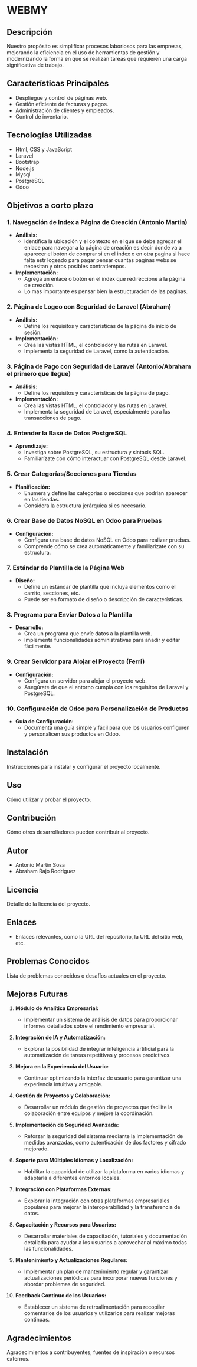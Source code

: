 # WEBMY

## Descripción

Nuestro propósito es simplificar procesos laboriosos para las empresas, mejorando la eficiencia en el uso de herramientas de gestión y modernizando la forma en que se realizan tareas que requieren una carga significativa de trabajo.

## Características Principales
- Despliegue y control de páginas web.
- Gestión eficiente de facturas y pagos.
- Administración de clientes y empleados.
- Control de inventario.

## Tecnologías Utilizadas
- Html, CSS y JavaScript
- Laravel
- Bootstrap
- Node.js
- Mysql
- PostgreSQL
- Odoo

## Objetivos a corto plazo

### 1. Navegación de Index a Página de Creación (Antonio Martin)
   - **Análisis:**
     - Identifica la ubicación y el contexto en el que se debe agregar el enlace para navegar a la página de creación es decir donde va a aparecer el boton de comprar si en el index o en otra pagina si hace falta estr logeado para pagar pensar cuantas paginas webs se necesitan y otros posibles contratiempos.
   - **Implementación:**
     - Agrega un enlace o botón en el index que redireccione a la página de creación.
     - Lo mas importante es pensar bien la estructuracion de las paginas.

### 2. Página de Logeo con Seguridad de Laravel (Abraham)
   - **Análisis:**
     - Define los requisitos y características de la página de inicio de sesión.
   - **Implementación:**
     - Crea las vistas HTML, el controlador y las rutas en Laravel.
     - Implementa la seguridad de Laravel, como la autenticación.

### 3. Página de Pago con Seguridad de Laravel (Antonio/Abraham el primero que llegue)
   - **Análisis:**
     - Define los requisitos y características de la página de pago.
   - **Implementación:**
     - Crea las vistas HTML, el controlador y las rutas en Laravel.
     - Implementa la seguridad de Laravel, especialmente para las transacciones de pago.

### 4. Entender la Base de Datos PostgreSQL
   - **Aprendizaje:**
     - Investiga sobre PostgreSQL, su estructura y sintaxis SQL.
     - Familiarízate con cómo interactuar con PostgreSQL desde Laravel.

### 5. Crear Categorías/Secciones para Tiendas
   - **Planificación:**
     - Enumera y define las categorías o secciones que podrían aparecer en las tiendas.
     - Considera la estructura jerárquica si es necesario.

### 6. Crear Base de Datos NoSQL en Odoo para Pruebas
   - **Configuración:**
     - Configura una base de datos NoSQL en Odoo para realizar pruebas.
     - Comprende cómo se crea automáticamente y familiarízate con su estructura.

### 7. Estándar de Plantilla de la Página Web 
   - **Diseño:**
     - Define un estándar de plantilla que incluya elementos como el carrito, secciones, etc.
     - Puede ser en formato de diseño o descripción de características.

### 8. Programa para Enviar Datos a la Plantilla 
   - **Desarrollo:**
     - Crea un programa que envíe datos a la plantilla web.
     - Implementa funcionalidades administrativas para añadir y editar fácilmente.

### 9. Crear Servidor para Alojar el Proyecto (Ferri)
   - **Configuración:**
     - Configura un servidor para alojar el proyecto web.
     - Asegúrate de que el entorno cumpla con los requisitos de Laravel y PostgreSQL.

### 10. Configuración de Odoo para Personalización de Productos 
   - **Guía de Configuración:**
     - Documenta una guía simple y fácil para que los usuarios configuren y personalicen sus productos en Odoo.

  

## Instalación
Instrucciones para instalar y configurar el proyecto localmente.

## Uso
Cómo utilizar y probar el proyecto.

## Contribución
Cómo otros desarrolladores pueden contribuir al proyecto.

## Autor
 - Antonio Martin Sosa
 - Abraham Rajo Rodriguez

## Licencia
Detalle de la licencia del proyecto.

## Enlaces
- Enlaces relevantes, como la URL del repositorio, la URL del sitio web, etc.

## Problemas Conocidos
Lista de problemas conocidos o desafíos actuales en el proyecto.

## Mejoras Futuras

1. **Módulo de Analítica Empresarial:**
   - Implementar un sistema de análisis de datos para proporcionar informes detallados sobre el rendimiento empresarial.

2. **Integración de IA y Automatización:**
   - Explorar la posibilidad de integrar inteligencia artificial para la automatización de tareas repetitivas y procesos predictivos.

3. **Mejora en la Experiencia del Usuario:**
   - Continuar optimizando la interfaz de usuario para garantizar una experiencia intuitiva y amigable.

4. **Gestión de Proyectos y Colaboración:**
   - Desarrollar un módulo de gestión de proyectos que facilite la colaboración entre equipos y mejore la coordinación.

5. **Implementación de Seguridad Avanzada:**
   - Reforzar la seguridad del sistema mediante la implementación de medidas avanzadas, como autenticación de dos factores y cifrado mejorado.

6. **Soporte para Múltiples Idiomas y Localización:**
   - Habilitar la capacidad de utilizar la plataforma en varios idiomas y adaptarla a diferentes entornos locales.

7. **Integración con Plataformas Externas:**
   - Explorar la integración con otras plataformas empresariales populares para mejorar la interoperabilidad y la transferencia de datos.

8. **Capacitación y Recursos para Usuarios:**
   - Desarrollar materiales de capacitación, tutoriales y documentación detallada para ayudar a los usuarios a aprovechar al máximo todas las funcionalidades.

9. **Mantenimiento y Actualizaciones Regulares:**
   - Implementar un plan de mantenimiento regular y garantizar actualizaciones periódicas para incorporar nuevas funciones y abordar problemas de seguridad.

10. **Feedback Continuo de los Usuarios:**
    - Establecer un sistema de retroalimentación para recopilar comentarios de los usuarios y utilizarlos para realizar mejoras continuas.

## Agradecimientos
Agradecimientos a contribuyentes, fuentes de inspiración o recursos externos.
